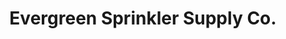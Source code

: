 ---
title: "Evergreen Sprinkler Supply Co."
url: /garden-city/evergreen-sprinkler-supply-co/
shop: shop
---